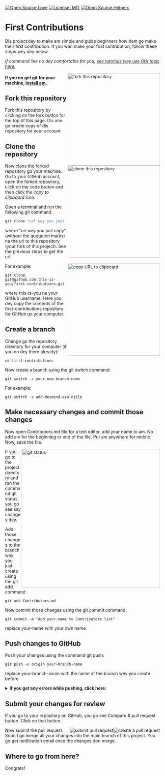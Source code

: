 [![Open Source Love](https://firstcontributions.github.io/open-source-badges/badges/open-source-v1/open-source.svg)](https://github.com/firstcontributions/open-source-badges)
[![License: MIT](https://img.shields.io/badge/License-MIT-green.svg)](https://opensource.org/licenses/MIT)
[![Open Source Helpers](https://www.codetriage.com/roshanjossey/first-contributions/badges/users.svg)](https://www.codetriage.com/roshanjossey/first-contributions)


# First Contributions

Dis project dey to make am simple and guide beginners how dem go make their first contribution. If you wan make your first contribution, follow these steps wey dey below.

_If command line no dey comfortable for you, [see tutorials wey use GUI tools here.](#tutorials-using-other-tools)_

<img align="right" width="300" src="https://firstcontributions.github.io/assets/Readme/fork.png" alt="fork this repository" />

#### If you no get git for your machine, [install am](https://docs.github.com/en/get-started/quickstart/set-up-git).

## Fork this repository

Fork this repository by clicking on the fork button for the top of this page.
Dis one go create copy of dis repository for your account.

## Clone the repository

<img align="right" width="300" src="https://firstcontributions.github.io/assets/Readme/clone.png" alt="clone this repository" />

Now clone the forked repository go your machine. Go to your GitHub account, open the forked repository, click on the code button and then click the _copy to clipboard_ icon.

Open a terminal and run the following git command:

```bash
git clone "url wey you just copy"
```

where "url wey you just copy" (without the quotation marks) na the url to this repository (your fork of this project). See the previous steps to get the url.

<img align="right" width="300" src="https://firstcontributions.github.io/assets/Readme/copy-to-clipboard.png" alt="copy URL to clipboard" />

For example:

```
git clone git@github.com:this-is-you/first-contributions.git

```

where this-is-you na your GitHub username. Here you dey copy the contents of the first-contributions repository for GitHub go your computer.

## Create a branch
Change go the repository directory for your computer (if you no dey there already):

```
cd first-contributions

```

Now create a branch using the git switch command:

```
git switch -c your-new-branch-name

```

For example:

```
git switch -c add-desmond-ezo-ojile

```

## Make necessary changes and commit those changes
Now open Contributors.md file for a text editor, add your name to am. No add am for the beginning or end of the file. Put am anywhere for middle. Now, save the file.

<img align="right" width="450" src="https://firstcontributions.github.io/assets/Readme/git-status.png" alt="git status" />
If you go to the project directory and run the command git status, you go see say changes dey.

Add those changes to the branch wey you just create using the git add command:

```
git add Contributors.md

```
Now commit those changes using the git commit command:

```
git commit -m "Add your-name to Contributors list"

```

replace your-name with your own name.

## Push changes to GitHub
Push your changes using the command git push:

```
git push -u origin your-branch-name

```

replace your-branch-name with the name of the branch wey you create before.

<details>
<summary> <strong>If you get any errors while pushing, click here:</strong> </summary>

## Authentication Error
   <pre>remote: Support for password authentication don remove since August 13, 2021. Please use a personal access token instead.
remote: Please see https://github.blog/2020-12-15-token-authentication-requirements-for-git-operations/ for more information.
fatal: Authentication failed for 'https://github.com/<your-username>/first-contributions.git/'</pre>
Go to GitHub's tutorial on how to generate and add SSH key to your account.
</details>

## Submit your changes for review
If you go to your repository on GitHub, you go see Compare & pull request button. Click on that button.

<img style="float: right;" src="https://firstcontributions.github.io/assets/Readme/compare-and-pull.png" alt="create a pull request" />
Now submit the pull request.

<img style="float: right;" src="https://firstcontributions.github.io/assets/Readme/submit-pull-request.png" alt="submit pull request" />
Soon I go merge all your changes into the main branch of this project. You go get notification email once the changes don merge.

## Where to go from here?
Congrats!